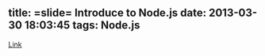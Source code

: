 title: =slide= Introduce to Node.js
date: 2013-03-30 18:03:45
tags: Node.js
---

[Link](/slides/introtonode)